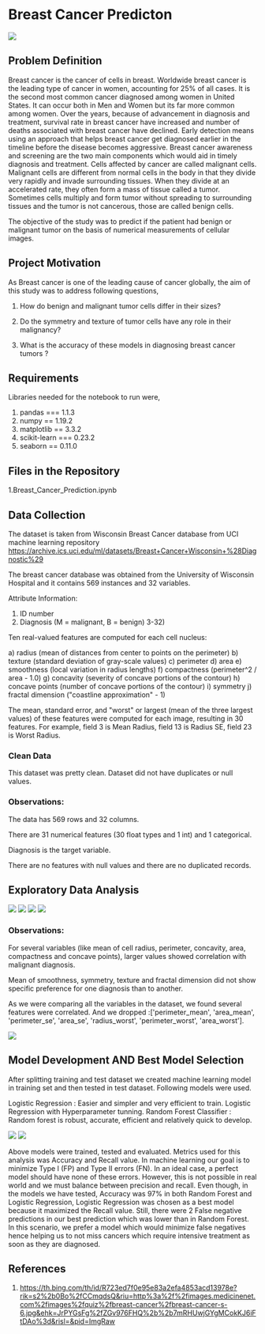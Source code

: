 # Breast Cancer Predicton

 <img src = "Images/1.jfif" >

## Problem Definition
Breast cancer is the cancer of cells in breast. Worldwide breast cancer is the leading type of cancer in women, accounting for 25% of all cases.  It is the second most common cancer diagnosed among women in United States. It can occur both in Men and Women but its far more common among women. Over the years, because of advancement in diagnosis and treatment, survival rate in breast cancer have increased and number of deaths associated with breast cancer have declined. Early detection means using an approach that helps breast cancer get diagnosed earlier in the timeline before the disease becomes aggressive. Breast cancer awareness and screening are the two main components which would aid in timely diagnosis and treatment. 
Cells affected by cancer are called malignant cells. Malignant cells are different from normal cells in the body in that they divide very rapidly and invade surrounding tissues. When they divide at an accelerated rate, they often form a mass of tissue called a tumor. Sometimes cells multiply and form tumor without spreading to surrounding tissues and the tumor is not cancerous, those are called benign cells.

The objective of the study was to predict if the patient had benign or malignant tumor on the basis of numerical measurements of cellular images.  

## Project Motivation

As Breast cancer is one of the leading cause of cancer globally, the aim of this study was to address following questions,

1. How do benign and malignant tumor cells differ in their sizes?

2. Do the symmetry and texture of tumor cells have any role in their malignancy?

3. What is the accuracy of these models in diagnosing breast cancer tumors ?


## Requirements

Libraries needed for the notebook to run were,

1. pandas === 1.1.3
2. numpy == 1.19.2
3. matplotlib == 3.3.2
4. scikit-learn === 0.23.2
5. seaborn == 0.11.0

## Files in the Repository

 1.Breast_Cancer_Prediction.ipynb



## Data Collection

The dataset is taken from Wisconsin Breast Cancer database from UCI machine learning repository https://archive.ics.uci.edu/ml/datasets/Breast+Cancer+Wisconsin+%28Diagnostic%29

The breast cancer database was obtained from the University of Wisconsin Hospital and it contains 569 instances and 32 variables.  

Attribute Information:

1) ID number
2) Diagnosis (M = malignant, B = benign)
3-32)

Ten real-valued features are computed for each cell nucleus:

a) radius (mean of distances from center to points on the perimeter)
b) texture (standard deviation of gray-scale values)
c) perimeter
d) area
e) smoothness (local variation in radius lengths)
f) compactness (perimeter^2 / area - 1.0)
g) concavity (severity of concave portions of the contour)
h) concave points (number of concave portions of the contour)
i) symmetry
j) fractal dimension ("coastline approximation" - 1)

The mean, standard error, and "worst" or largest (mean of the three
largest values) of these features were computed for each image,
resulting in 30 features.  For example, field 3 is Mean Radius, field
13 is Radius SE, field 23 is Worst Radius.

### Clean Data
 This dataset was pretty clean. Dataset did not have duplicates or null values.
### Observations:
The data has 569 rows and 32 columns.

There are 31 numerical features (30 float types and 1 int) and 1 categorical.

Diagnosis is the target variable.

There are no features with null values and there are no duplicated records.

## Exploratory Data Analysis

<img src = "Images/2.PNG" >

<img src = "Images/3.PNG" >

<img src = "Images/4.PNG" >

<img src = "Images/5.PNG" >



### Observations:
For several variables (like mean of cell radius, perimeter, concavity, area, compactness and concave points), larger values showed correlation with malignant diagnosis.

Mean of smoothness, symmetry, texture and fractal dimension did not show specific preference for one diagnosis than to another.

As we were comparing all the variables in the dataset, we found several features were correlated. And we dropped :['perimeter_mean', 'area_mean', 'perimeter_se', 'area_se', 'radius_worst', 'perimeter_worst', 'area_worst'].

<img src = "Images/6.PNG" >

## Model Development AND Best Model Selection

After splitting training and test dataset we created machine learning model in training set and then tested in test dataset. Following models were used.

Logistic Regression : Easier and simpler and very efficient to train.
Logistic Regression with Hyperparameter tunning.
Random Forest Classifier : Random forest is robust, accurate, efficient and relatively quick to develop.

<img src = "Images/7.PNG" >

<img src = "Images/8.PNG" >

Above  models were trained, tested and evaluated. Metrics used for this analysis was Accuracy and Recall value. In machine learning our goal is to minimize Type I (FP) and Type II errors (FN). In an ideal case, a perfect model should have none of these errors. However, this is not possible in real world and we must balance between precision and recall. Even though, in the models we have tested, Accuracy was 97% in both Random Forest and Logistic Regression, Logistic Regression was chosen as a best model because it maximized the Recall value. Still, there were 2 False negative predictions in our best prediction which was lower than in Random Forest. In this scenario, we prefer a model which would minimize false negatives hence helping us to not miss cancers which require intensive treatment as soon as they are diagnosed. 



## References
1. https://th.bing.com/th/id/R723ed7f0e95e83a2efa4853acd13978e?rik=s2%2b0Bo%2fCCmqdsQ&riu=http%3a%2f%2fimages.medicinenet.com%2fimages%2fquiz%2fbreast-cancer%2fbreast-cancer-s-6.jpg&ehk=JrPYGsFg%2fZGv976FHQ%2b%2b7mRHUwjGYgMCokKJ6iFtDAo%3d&risl=&pid=ImgRaw
